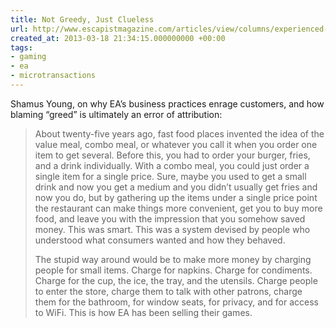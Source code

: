 ```yaml
---
title: Not Greedy, Just Clueless
url: http://www.escapistmagazine.com/articles/view/columns/experienced-points/10226-Not-Greedy-Just-Clueless
created_at: 2013-03-18 21:34:15.000000000 +00:00
tags:
- gaming
- ea
- microtransactions
---
```


Shamus Young, on why EA’s business practices enrage customers, and how
blaming “greed” is ultimately an error of attribution:

> About twenty-five years ago, fast food places invented the idea of the
> value meal, combo meal, or whatever you call it when you order one
> item to get several. Before this, you had to order your burger, fries,
> and a drink individually. With a combo meal, you could just order a
> single item for a single price. Sure, maybe you used to get a small
> drink and now you get a medium and you didn’t usually get fries and
> now you do, but by gathering up the items under a single price point
> the restaurant can make things more convenient, get you to buy more
> food, and leave you with the impression that you somehow saved money.
> This was smart. This was a system devised by people who understood
> what consumers wanted and how they behaved.
>
> The stupid way around would be to make more money by charging people
> for small items. Charge for napkins. Charge for condiments. Charge for
> the cup, the ice, the tray, and the utensils. Charge people to enter
> the store, charge them to talk with other patrons, charge them for the
> bathroom, for window seats, for privacy, and for access to WiFi. This
> is how EA has been selling their games.
